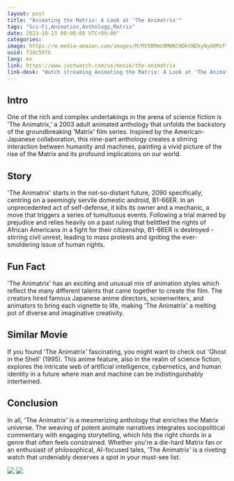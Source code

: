 ```yaml
---
layout: post
title: "Animating the Matrix: A Look at 'The Animatrix'"
tags: "Sci-Fi,Animation,Anthology,Matrix"
date: 2023-10-23 00:00:00 UTC+09:00"
categories: 
image: https://m.media-amazon.com/images/M/MV5BMmU0MWNlNDktNDkyNy00MzFlLThjY2EtZDMzY2M3YzM0OThjXkEyXkFqcGdeQXVyNzg5OTk2OA@@._V1_.jpg
uuid: f2dc59fb
lang: en
link: https://www.justwatch.com/us/movie/the-animatrix
link-desk: "Watch streaming Animating the Matrix: A Look at 'The Animatrix'"
---
```


## Intro
One of the rich and complex undertakings in the arena of science fiction is 'The Animatrix,' a 2003 adult animated anthology that unfolds the backstory of the groundbreaking 'Matrix' film series. Inspired by the American-Japanese collaboration, this nine-part anthology creates a stirring interaction between humanity and machines, painting a vivid picture of the rise of the Matrix and its profound implications on our world.


## Story
'The Animatrix' starts in the not-so-distant future, 2090 specifically, centring on a seemingly servile domestic android, B1-66ER. In an unprecedented act of self-defense, it kills its owner and a mechanic, a move that triggers a series of tumultuous events. Following a trial marred by prejudice and relies heavily on a past ruling that belittled the rights of African Americans in a fight for their citizenship, B1-66ER is destroyed - stirring civil unrest, leading to mass protests and igniting the ever-smoldering issue of human rights.


## Fun Fact
'The Animatrix' has an exciting and unusual mix of animation styles which reflect the many different talents that came together to create the film. The creators hired famous Japanese anime directors, screenwriters, and animators to bring each vignette to life, making 'The Animatrix' a melting pot of diverse and imaginative creativity.


## Similar Movie
If you found 'The Animatrix' fascinating, you might want to check out 'Ghost in the Shell' (1995). This anime feature, also in the realm of science fiction, explores the intricate web of artificial intelligence, cybernetics, and human identity in a future where man and machine can be indistinguishably intertwined.


## Conclusion
In all, 'The Animatrix' is a mesmerizing anthology that enriches the Matrix universe. The weaving of potent animate narratives integrates sociopolitical commentary with engaging storytelling, which hits the right chords in a genre that often feels constrained. Whether you're a die-hard Matrix fan or an enthusiast of philosophical, AI-focused tales, 'The Animatrix' is a riveting watch that undeniably deserves a spot in your must-see list.


![](https://m.media-amazon.com/images/M/MV5BMmU0MWNlNDktNDkyNy00MzFlLThjY2EtZDMzY2M3YzM0OThjXkEyXkFqcGdeQXVyNzg5OTk2OA@@._V1_FMjpg_UX1000_.jpg)
![](https://m.media-amazon.com/images/M/MV5BMTY3NjU3NzI4MV5BMl5BanBnXkFtZTYwNzA0NzEz._V1_.jpg)
